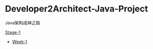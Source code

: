 # Developer2Architect-Java-Project
Java架构成神之路

[Stage-1](./notes/Stage1)

- [Week-1](notes\Stage1\week1.md)

